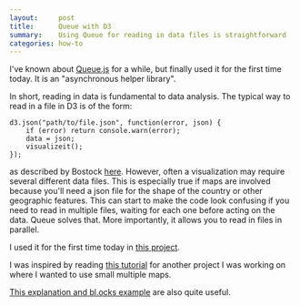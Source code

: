 ```yaml
---
layout:     post
title:      Queue with D3
summary:    Using Queue for reading in data files is straightforward
categories: how-to
---
```


I've known about [Queue.js](https://github.com/mbostock/queue) for a while, but finally used it for the first time today. It is an "asynchronous helper library". 

In short, reading in data is fundamental to data analysis. The typical way to read in a file in D3 is of the form:

	d3.json("path/to/file.json", function(error, json) {
  		if (error) return console.warn(error);
  		data = json;
  		visualizeit();
	}); 

as described by Bostock [here](https://github.com/mbostock/d3/wiki/Requests). However, often a visualization may require several different data files. This is especially true if maps are involved because you'll need a json file for the shape of the country or other geographic features. This can start to make the code look confusing if you need to read in multiple files, waiting for each one before acting on the data. Queue solves that. More importantly, it allows you to read in files in parallel. 

I used it for the first time today in [this project](http://bl.ocks.org/zanarmstrong/134b91959c2f7a7d22e4).

I was inspired by reading [this tutorial](http://blog.webkid.io/multiple-maps-d3/) for another project I was working on where I wanted to use small multiple maps. 

[This explanation and bl.ocks example](http://giscollective.org/d3-queue-js/) are also quite useful. 





